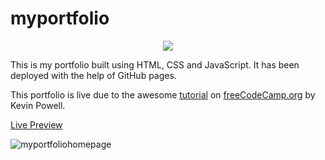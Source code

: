 # myportfolio
<p align="center">
 <img src="https://thumbs.gfycat.com/BriefRaggedBighornsheep.webp">
</p>

This is my portfolio built using HTML, CSS and JavaScript. It has been deployed with the help of GitHub pages.

This portfolio is live due to the awesome [tutorial](https://www.youtube.com/watch?v=_xkSvufmjEs) on [freeCodeCamp.org](https://www.youtube.com/channel/UC8butISFwT-Wl7EV0hUK0BQ) by Kevin Powell.

[Live Preview](https://utkarsh299-tech.github.io/myportfolio/)

![myportfoliohomepage](https://github.com/Utkarsh299-tech/myportfolio/blob/master/myportfolio.png)
